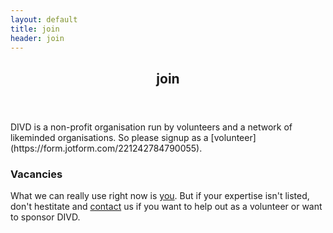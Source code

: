 ```yaml
---
layout: default
title: join
header: join
---
```

<header>
	<h2>join</h2>
</header>
DIVD is a non-profit organisation run by volunteers and a network of likeminded organisations.
So please signup as a [volunteer](https://form.jotform.com/221242784790055).

### Vacancies

What we can really use right now is [you](https://theorg.com/org/dutch-institute-for-vulnerability-disclosure/jobs).
But if your expertise isn't listed, don't hestitate and [contact](https://divd.nl/contact/) us if you want to help out as a volunteer or want to sponsor DIVD.
